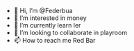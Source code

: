 - 👋 Hi, I’m @Federbua
- 👀 I’m interested in money
- 🌱 I’m currently learn ler
- 💞️ I’m looking to collaborate in playroom
- 📫 How to reach me Red Bar

<!---
Federbua/Federbua is a ✨ special ✨ repository because its `README.md` (this file) appears on your GitHub profile.
You can click the Preview link to take a look at your changes.
--->
